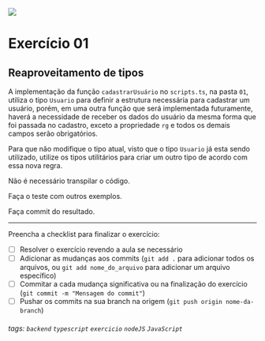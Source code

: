 ![](https://i.imgur.com/xG74tOh.png)

# Exercício 01

## Reaproveitamento de tipos

A implementação da função `cadastrarUsuário` no `scripts.ts`, na pasta `01`, utiliza o tipo `Usuario` para definir a estrutura necessária para cadastrar um usuário, porém, em uma outra função que será implementada futuramente, haverá a necessidade de receber os dados do usuário da mesma forma que foi passada no cadastro, exceto a propriedade `rg` e todos os demais campos serão obrigatórios.

Para que não modifique o tipo atual, visto que o tipo `Usuario` já esta sendo utilizado, utilize os tipos utilitários para criar um outro tipo de acordo com essa nova regra.

Não é necessário transpilar o código.

Faça o teste com outros exemplos.

Faça commit do resultado.

---

Preencha a checklist para finalizar o exercício:

-   [ ] Resolver o exercício revendo a aula se necessário
-   [ ] Adicionar as mudanças aos commits (`git add .` para adicionar todos os arquivos, ou `git add nome_do_arquivo` para adicionar um arquivo específico)
-   [ ] Commitar a cada mudança significativa ou na finalização do exercício (`git commit -m "Mensagem do commit"`)
-   [ ] Pushar os commits na sua branch na origem (`git push origin nome-da-branch`)

###### tags: `backend` `typescript` `exercicio` `nodeJS` `JavaScript`
